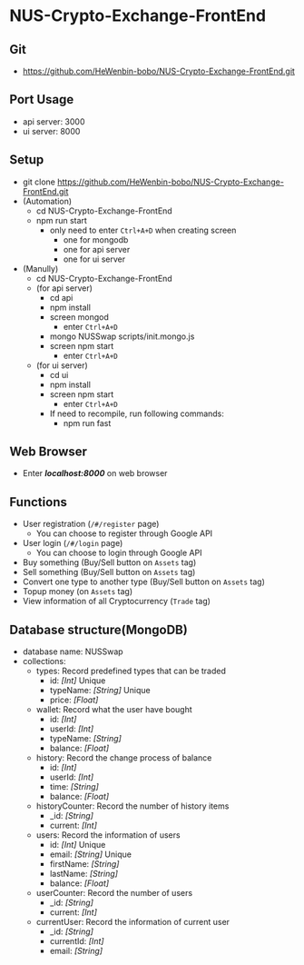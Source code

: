 # NUS-Crypto-Exchange-FrontEnd

## Git
* https://github.com/HeWenbin-bobo/NUS-Crypto-Exchange-FrontEnd.git

## Port Usage
* api server: 3000
* ui server: 8000

## Setup
* git clone https://github.com/HeWenbin-bobo/NUS-Crypto-Exchange-FrontEnd.git
* (Automation)
    * cd NUS-Crypto-Exchange-FrontEnd
    * npm run start
        * only need to enter ```Ctrl+A+D``` when creating screen
            * one for mongodb
            * one for api server
            * one for ui server
* (Manully)
    * cd NUS-Crypto-Exchange-FrontEnd
    * (for api server)
        * cd api
        * npm install
        * screen mongod
            * enter ```Ctrl+A+D```
        * mongo NUSSwap scripts/init.mongo.js
        * screen npm start
            * enter ```Ctrl+A+D```
    * (for ui server)
        * cd ui
        * npm install
        * screen npm start
            * enter ```Ctrl+A+D```
        * If need to recompile, run following commands:
            * npm run fast

## Web Browser
* Enter ***localhost:8000*** on web browser

## Functions
* User registration (```/#/register``` page)
    * You can choose to register through Google API
* User login (```/#/login``` page)
    * You can choose to login through Google API
* Buy something (Buy/Sell button on ```Assets``` tag)
* Sell something (Buy/Sell button on ```Assets``` tag)
* Convert one type to another type (Buy/Sell button on ```Assets``` tag)
* Topup money (on ```Assets``` tag)
* View information of all Cryptocurrency (```Trade``` tag)

## Database structure(MongoDB)
* database name: NUSSwap
* collections:
    * types: Record predefined types that can be traded
        * id: *[Int]* Unique
        * typeName: *[String]* Unique
        * price: *[Float]*
    * wallet: Record what the user have bought
        * id: *[Int]*
        * userId: *[Int]*
        * typeName: *[String]*
        * balance: *[Float]*
    * history: Record the change process of balance
        * id: *[Int]*
        * userId: *[Int]*
        * time: *[String]*
        * balance: *[Float]*
    * historyCounter: Record the number of history items
        * _id: *[String]*
        * current: *[Int]*
    * users: Record the information of users
        * id: *[Int]* Unique
        * email: *[String]* Unique
        * firstName: *[String]*
        * lastName: *[String]*
        * balance: *[Float]*
    * userCounter: Record the number of users
        * _id: *[String]*
        * current: *[Int]*
    * currentUser: Record the information of current user
        * _id: *[String]*
        * currentId: *[Int]*
        * email: *[String]*
